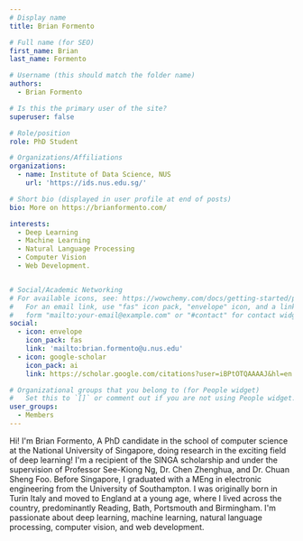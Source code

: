 ```yaml
---
# Display name
title: Brian Formento

# Full name (for SEO)
first_name: Brian
last_name: Formento

# Username (this should match the folder name)
authors:
  - Brian Formento

# Is this the primary user of the site?
superuser: false

# Role/position
role: PhD Student

# Organizations/Affiliations
organizations:
  - name: Institute of Data Science, NUS
    url: 'https://ids.nus.edu.sg/'

# Short bio (displayed in user profile at end of posts)
bio: More on https://brianformento.com/

interests:
  - Deep Learning
  - Machine Learning
  - Natural Language Processing
  - Computer Vision
  - Web Development.


# Social/Academic Networking
# For available icons, see: https://wowchemy.com/docs/getting-started/page-builder/#icons
#   For an email link, use "fas" icon pack, "envelope" icon, and a link in the
#   form "mailto:your-email@example.com" or "#contact" for contact widget.
social:
  - icon: envelope
    icon_pack: fas
    link: 'mailto:brian.formento@u.nus.edu'
  - icon: google-scholar
    icon_pack: ai
    link: https://scholar.google.com/citations?user=iBPtOTQAAAAJ&hl=en

# Organizational groups that you belong to (for People widget)
#   Set this to `[]` or comment out if you are not using People widget.
user_groups:
  - Members
---
```


Hi! I'm Brian Formento, A PhD candidate in the school of computer science at the National University of Singapore, doing research in the exciting field of deep learning! I'm a recipient of the SINGA scholarship and under the supervision of Professor See-Kiong Ng, Dr. Chen Zhenghua, and Dr. Chuan Sheng Foo. Before Singapore, I graduated with a MEng in electronic engineering from the University of Southampton. I was originally born in Turin Italy and moved to England at a young age, where I lived across the country, predominantly Reading, Bath, Portsmouth and Birmingham. I'm passionate about deep learning, machine learning, natural language processing, computer vision, and web development.
